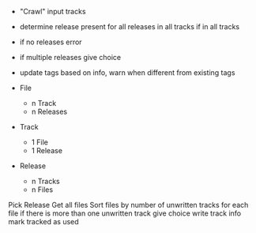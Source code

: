 
 * "Crawl" input tracks
 * determine release present
	for all releases in all tracks
		if in all tracks
 * if no releases error
 * if multiple releases give choice
 * update tags based on info, warn when different from existing tags

 * File
	* n Track
	* n Releases

 * Track
	* 1 File
	* 1 Release

 * Release
	* n Tracks
	* n Files

Pick Release
Get all files 
Sort files by number of unwritten tracks
for each file
	if there is more than one unwritten track give choice
	write track info
	mark tracked as used
